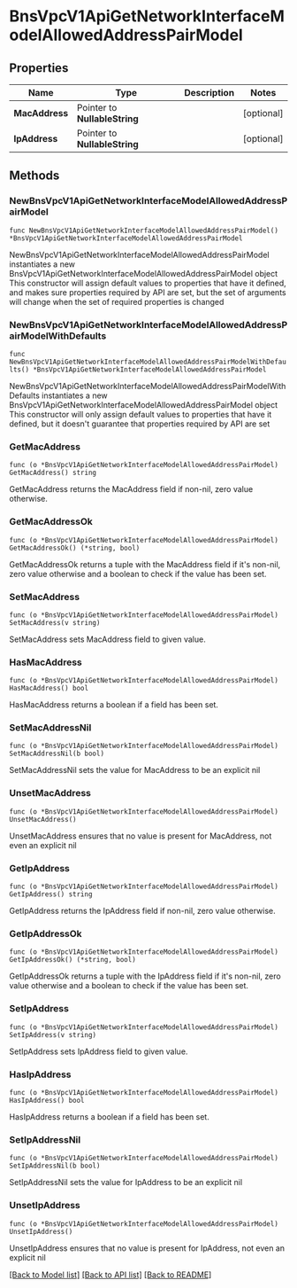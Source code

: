 # BnsVpcV1ApiGetNetworkInterfaceModelAllowedAddressPairModel

## Properties

Name | Type | Description | Notes
------------ | ------------- | ------------- | -------------
**MacAddress** | Pointer to **NullableString** |  | [optional] 
**IpAddress** | Pointer to **NullableString** |  | [optional] 

## Methods

### NewBnsVpcV1ApiGetNetworkInterfaceModelAllowedAddressPairModel

`func NewBnsVpcV1ApiGetNetworkInterfaceModelAllowedAddressPairModel() *BnsVpcV1ApiGetNetworkInterfaceModelAllowedAddressPairModel`

NewBnsVpcV1ApiGetNetworkInterfaceModelAllowedAddressPairModel instantiates a new BnsVpcV1ApiGetNetworkInterfaceModelAllowedAddressPairModel object
This constructor will assign default values to properties that have it defined,
and makes sure properties required by API are set, but the set of arguments
will change when the set of required properties is changed

### NewBnsVpcV1ApiGetNetworkInterfaceModelAllowedAddressPairModelWithDefaults

`func NewBnsVpcV1ApiGetNetworkInterfaceModelAllowedAddressPairModelWithDefaults() *BnsVpcV1ApiGetNetworkInterfaceModelAllowedAddressPairModel`

NewBnsVpcV1ApiGetNetworkInterfaceModelAllowedAddressPairModelWithDefaults instantiates a new BnsVpcV1ApiGetNetworkInterfaceModelAllowedAddressPairModel object
This constructor will only assign default values to properties that have it defined,
but it doesn't guarantee that properties required by API are set

### GetMacAddress

`func (o *BnsVpcV1ApiGetNetworkInterfaceModelAllowedAddressPairModel) GetMacAddress() string`

GetMacAddress returns the MacAddress field if non-nil, zero value otherwise.

### GetMacAddressOk

`func (o *BnsVpcV1ApiGetNetworkInterfaceModelAllowedAddressPairModel) GetMacAddressOk() (*string, bool)`

GetMacAddressOk returns a tuple with the MacAddress field if it's non-nil, zero value otherwise
and a boolean to check if the value has been set.

### SetMacAddress

`func (o *BnsVpcV1ApiGetNetworkInterfaceModelAllowedAddressPairModel) SetMacAddress(v string)`

SetMacAddress sets MacAddress field to given value.

### HasMacAddress

`func (o *BnsVpcV1ApiGetNetworkInterfaceModelAllowedAddressPairModel) HasMacAddress() bool`

HasMacAddress returns a boolean if a field has been set.

### SetMacAddressNil

`func (o *BnsVpcV1ApiGetNetworkInterfaceModelAllowedAddressPairModel) SetMacAddressNil(b bool)`

 SetMacAddressNil sets the value for MacAddress to be an explicit nil

### UnsetMacAddress
`func (o *BnsVpcV1ApiGetNetworkInterfaceModelAllowedAddressPairModel) UnsetMacAddress()`

UnsetMacAddress ensures that no value is present for MacAddress, not even an explicit nil
### GetIpAddress

`func (o *BnsVpcV1ApiGetNetworkInterfaceModelAllowedAddressPairModel) GetIpAddress() string`

GetIpAddress returns the IpAddress field if non-nil, zero value otherwise.

### GetIpAddressOk

`func (o *BnsVpcV1ApiGetNetworkInterfaceModelAllowedAddressPairModel) GetIpAddressOk() (*string, bool)`

GetIpAddressOk returns a tuple with the IpAddress field if it's non-nil, zero value otherwise
and a boolean to check if the value has been set.

### SetIpAddress

`func (o *BnsVpcV1ApiGetNetworkInterfaceModelAllowedAddressPairModel) SetIpAddress(v string)`

SetIpAddress sets IpAddress field to given value.

### HasIpAddress

`func (o *BnsVpcV1ApiGetNetworkInterfaceModelAllowedAddressPairModel) HasIpAddress() bool`

HasIpAddress returns a boolean if a field has been set.

### SetIpAddressNil

`func (o *BnsVpcV1ApiGetNetworkInterfaceModelAllowedAddressPairModel) SetIpAddressNil(b bool)`

 SetIpAddressNil sets the value for IpAddress to be an explicit nil

### UnsetIpAddress
`func (o *BnsVpcV1ApiGetNetworkInterfaceModelAllowedAddressPairModel) UnsetIpAddress()`

UnsetIpAddress ensures that no value is present for IpAddress, not even an explicit nil

[[Back to Model list]](../README.md#documentation-for-models) [[Back to API list]](../README.md#documentation-for-api-endpoints) [[Back to README]](../README.md)


